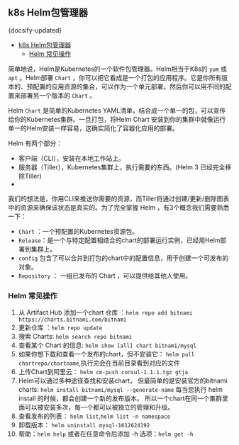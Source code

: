 ## k8s Helm包管理器
{docsify-updated}

- [k8s Helm包管理器](#k8s-helm包管理器)
  - [Helm 常见操作](#helm-常见操作)

简单地说，Helm是Kubernetes的一个软件包管理器。Helm相当于K8s的 `yum` 或 `apt` 。Helm部署 `Chart` ，你可以把它看成是一个打包的应用程序。它是你所有版本的、预配置的应用资源的集合，可以作为一个单元部署。然后你可以用不同的配置来部署另一个版本的 `Chart` 。

Helm `Chart` 是简单的Kubernetes YAML清单，结合成一个单一的包，可以宣传给你的Kubernetes集群。一旦打包，将Helm Chart 安装到你的集群中就像运行单一的Helm安装一样容易，这确实简化了容器化应用的部署。

Helm 有两个部分：
+ 客户端（CLI），安装在本地工作站上。
+ 服务器（Tiller），Kubernetes集群上，执行需要的东西。(Helm 3 已经完全移除Tiller) 
+ 
我们的想法是，你用CLI来推送你需要的资源，而Tiller将通过创建/更新/删除图表中的资源来确保该状态是真实的。为了完全掌握 Helm ，有3个概念我们需要熟悉一下：
+ `Chart` ：一个预配置的Kubernetes资源包。
+ `Release`：是一个与特定配置相结合的chart的部署运行实例，已经用Helm部署到集群上。
+ `config` 包含了可以合并到打包的chart中的配置信息，用于创建一个可发布的对象。
+ `Repository` ： 一组已发布的 Chart ，可以提供给其他人使用。




### Helm 常见操作
1. 从 Artifact Hub 添加一个chart 仓库 ：`helm repo add bitnami https://charts.bitnami.com/bitnami`
2. 更新仓库 ：`helm repo update`
3. 搜索 Charts: `helm search repo bitnami`
4. 查看某个 Chart 的信息: `helm show [all] chart bitnami/mysql`
5. 如果你想下载和查看一个发布的chart，但不安装它： `helm pull chartrepo/chartname`,执行完会在当前目录看到对应的文件
6. 上传Chart到阿里云： `helm cm-push consul-1.1.1.tgz gtja`
7. Helm可以通过多种途径查找和安装chart， 但最简单的是安装官方的bitnami charts: `helm install bitnami/mysql --generate-name`
   每当您执行 helm install 的时候，都会创建一个新的发布版本。 所以一个chart在同一个集群里面可以被安装多次，每一个都可以被独立的管理和升级。
8. 查看发布的列表： `helm list`,`helm list -n namespace`
9. 卸载版本： `helm uninstall mysql-1612624192`
10. 帮助：`helm help` 或者在任意命令后添加 -h 选项：`helm get -h`
